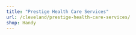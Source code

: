```yaml
---
title: "Prestige Health Care Services"
url: /cleveland/prestige-health-care-services/
shop: Handy
---
```

